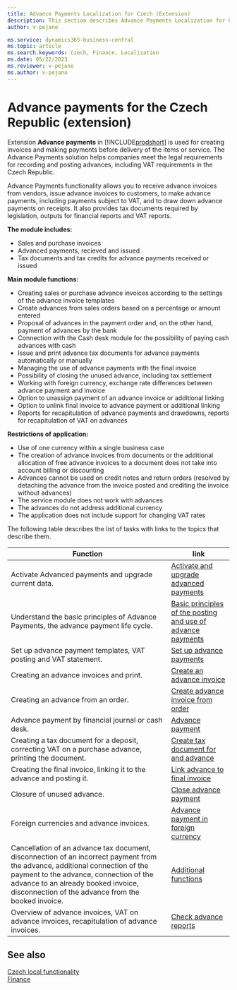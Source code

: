 ```yaml
---
title: Advance Payments Localization for Czech (Extension) 
description: This section describes Advance Payments Localization for Czech extension functionality.
author: v-pejano

ms.service: dynamics365-business-central
ms.topic: article
ms.search.keywords: Czech, Finance, Localization
ms.date: 05/22/2023
ms.reviewer: v-pejano
ms.author: v-pejano
---
```


# Advance payments for the Czech Republic (extension)

Extension **Advance payments** in [!INCLUDE[prodshort](../../includes/prodshort.md)] is used for creating invoices and making payments before delivery of the items or service. The Advance Payments solution helps companies meet the legal requirements for recording and posting advances, including VAT requirements in the Czech Republic.

Advance Payments functionality allows you to receive advance invoices from vendors, issue advance invoices to customers, to make advance payments, including payments subject to VAT, and to draw down advance payments on receipts. It also provides tax documents required by legislation, outputs for financial reports and VAT reports.

**The module includes:**  

- Sales and purchase invoices
- Advanced payments, recieved and issued
- Tax documents and tax credits for advance payments received or issued

**Main module functions:**  

- Creating sales or purchase advance invoices according to the settings of the advance invoice templates
- Create advances from sales orders based on a percentage or amount entered
- Proposal of advances in the payment order and, on the other hand, payment of advances by the bank
- Connection with the Cash desk module for the possibility of paying cash advances with cash
- Issue and print advance tax documents for advance payments automatically or manually
- Managing the use of advance payments with the final invoice
- Possibility of closing the unused advance, including tax settlement
- Working with foreign currency, exchange rate differences between advance payment and invoice
- Option to unassign payment of an advance invoice or additional linking
- Option to unlink final invoice to advance payment or additional linking
- Reports for recapitulation of advance payments and drawdowns, reports for recapitulation of VAT on advances  

**Restrictions of application:**  

- Use of one currency within a single business case
- The creation of advance invoices from documents or the additional allocation of free advance invoices to a document does not take into account billing or discounting
- Advances cannot be used on credit notes and return orders (resolved by detaching the advance from the invoice posted and crediting the invoice without advances)
- The service module does not work with advances
- The advances do not address additional currency
- The application does not include support for changing VAT rates 

The following table describes the list of tasks with links to the topics that describe them.

| Function | link |
| --- | --- |
|Activate Advanced payments and upgrade current data.|[Activate and upgrade advanced payments](adv-payments-how-to-activate-advance-payments.md)|
|Understand the basic principles of Advance Payments, the advance payment life cycle. |[Basic principles of the posting and use of advance payments](adv-payments-principles.md)|
|Set up advance payment templates, VAT posting and VAT statement.|[Set up advance payments](adv-payments-how-to-setup-advance-payments.md)|
|Creating an advance invoices and print.|[Create an advance invoice](adv-payments-how-to-create-advance-invoice.md)|
|Creating an advance from an order.|[Create advance invoice from order](adv-payments-how-to-create-advance-invoice-from-order.md)|
|Advance payment by financial journal or cash desk.|[Advance payment](adv-payments-how-to-pay-advance-payment.md)|
|Creating a tax document for a deposit, correcting VAT on a purchase advance, printing the document.|[Create tax document for and advance](adv-payments-how-to-create-tax-document.md)|
|Creating the final invoice, linking it to the advance and posting it.|[Link advance to final invoice](adv-payments-how-to-link-invoice.md)|
|Closure of unused advance.|[Close advance payment](adv-payments-how-to-close-advance-payment.md)|
|Foreign currencies and advance invoices.|[Advance payment in foreign currency](adv-payments-foreign-currency.md)|
|Cancellation of an advance tax document, disconnection of an incorrect payment from the advance, additional connection of the payment to the advance, connection of the advance to an already booked invoice, disconnection of the advance from the booked invoice.|[Additional functions](adv-payments-additional-functions.md)|
|Overview of advance invoices, VAT on advance invoices, recapitulation of advance invoices.|[Check advance reports](adv-payments-check-reports.md)|

## See also

[Czech local functionality](czech-local-functionality.md)  
[Finance](../../finance.md)
